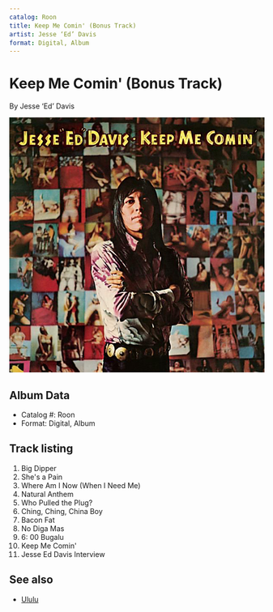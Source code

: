 ```yaml
---
catalog: Roon
title: Keep Me Comin' (Bonus Track)
artist: Jesse ‘Ed’ Davis
format: Digital, Album
---
```


# Keep Me Comin' (Bonus Track)

By Jesse ‘Ed’ Davis

![](../../assets/albumcovers/Jesse_‘Ed’_Davis-Keep_Me_Comin_Bonus_Track.png)

## Album Data

- Catalog #: Roon
- Format: Digital, Album


## Track listing


1. Big Dipper
2. She's a Pain
3. Where Am I Now (When I Need Me)
4. Natural Anthem
5. Who Pulled the Plug?
6. Ching, Ching, China Boy
7. Bacon Fat
8. No Diga Mas
9. 6: 00 Bugalu
10. Keep Me Comin'
11. Jesse Ed Davis Interview


## See also

- [Ululu](Ululu.md)
